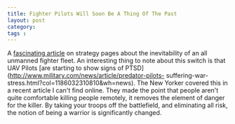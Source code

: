```yaml
---
title: Fighter Pilots Will Soon Be A Thing Of The Past
layout: post
category: 
tags : 
---
```





A [fascinating
article](http://www.strategypage.com/htmw/htmoral/articles/20091102.aspx) on
strategy pages about the inevitability of an all unmanned fighter fleet. An
interesting thing to note about this switch is that UAV Pilots [are starting
to show signs of PTSD](http://www.military.com/news/article/predator-pilots-
suffering-war-stress.html?col=1186032310810&wh=news). The New Yorker covered
this in a recent article I can't find online. They made the point that people
aren't quite comfortable killing people remotely, it removes the element of
danger for the killer. By taking your troops off the battlefield, and
eliminating all risk, the notion of being a warrior is significantly changed.

